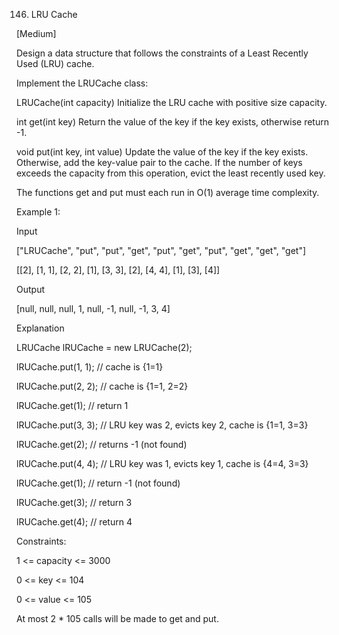 146. LRU Cache

[Medium]

Design a data structure that follows the constraints of a Least Recently Used (LRU) cache.

Implement the LRUCache class:

LRUCache(int capacity) Initialize the LRU cache with positive size capacity.

int get(int key) Return the value of the key if the key exists, otherwise return -1.

void put(int key, int value) Update the value of the key if the key exists. Otherwise, add the key-value pair to the cache. If the number of keys exceeds the capacity from this operation, evict the least recently used key.

The functions get and put must each run in O(1) average time complexity.

 

Example 1:

Input

["LRUCache", "put", "put", "get", "put", "get", "put", "get", "get", "get"]

[[2], [1, 1], [2, 2], [1], [3, 3], [2], [4, 4], [1], [3], [4]]

Output

[null, null, null, 1, null, -1, null, -1, 3, 4]

Explanation

LRUCache lRUCache = new LRUCache(2);

lRUCache.put(1, 1); // cache is {1=1}

lRUCache.put(2, 2); // cache is {1=1, 2=2}

lRUCache.get(1);    // return 1

lRUCache.put(3, 3); // LRU key was 2, evicts key 2, cache is {1=1, 3=3}

lRUCache.get(2);    // returns -1 (not found)

lRUCache.put(4, 4); // LRU key was 1, evicts key 1, cache is {4=4, 3=3}

lRUCache.get(1);    // return -1 (not found)

lRUCache.get(3);    // return 3

lRUCache.get(4);    // return 4



Constraints:

1 <= capacity <= 3000

0 <= key <= 104

0 <= value <= 105

At most 2 * 105 calls will be made to get and put.
